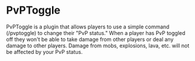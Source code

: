 # PvPToggle
PvPToggle is a plugin that allows players to use a simple command (/pvptoggle) to change their "PvP status." When a player has PvP toggled off they won't be able to take damage from other players or deal any damage to other players. Damage from mobs, explosions, lava, etc. will not be affected by your PvP status.
